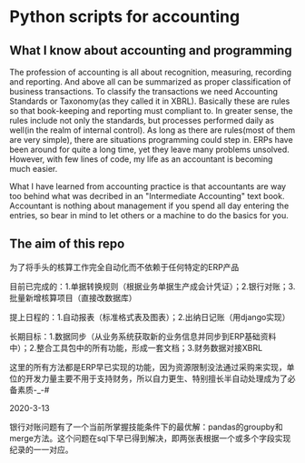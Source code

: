 # Python scripts for accounting
## What I know about accounting and programming
The profession of accounting is all about recognition, measuring, recording and reporting. And above all can be summarized as proper classification of business transactions. To classify the transactions we need Accounting Standards or Taxonomy(as they called it in XBRL). Basically these are rules so that book-keeping and reporting must compliant to. In greater sense, the rules include not only the standards, but processes performed daily as well(in the realm of internal control). As long as there are rules(most of them are very simple), there are situations programming could step in. ERPs have been around for quite a long time, yet they leave many problems unsolved. However, with few lines of code, my life as an accountant is becoming much easier.

What I have learned from accounting practice is that accountants are way too behind what was decribed in an "Intermediate Accounting" text book. Accountant is nothing about management if you spend all day entering the entries, so bear in mind to let others or a machine to do the basics for you.
## The aim of this repo
为了将手头的核算工作完全自动化而不依赖于任何特定的ERP产品

目前已完成的：1.单据转换规则（根据业务单据生产成会计凭证）；2.银行对账；3.批量新增核算项目（直接改数据库）

提上日程的：1.自动报表（标准格式表及图表）；2.出纳日记账（用django实现）

长期目标：1.数据同步（从业务系统获取新的业务信息并同步到ERP基础资料中）；2.整合工具包中的所有功能，形成一套文档；3.财务数据对接XBRL

这里的所有方法都是ERP早已实现的功能，因为资源限制没法通过采购来实现，单位的开发力量主要不用于支持财务，所以自力更生、特别擅长半自动处理成为了必备素质-_-#  

2020-3-13

银行对账问题有了一个当前所掌握技能条件下的最优解：pandas的groupby和merge方法。这个问题在sql下早已得到解决，即两张表根据一个或多个字段实现纪录的一一对应。

